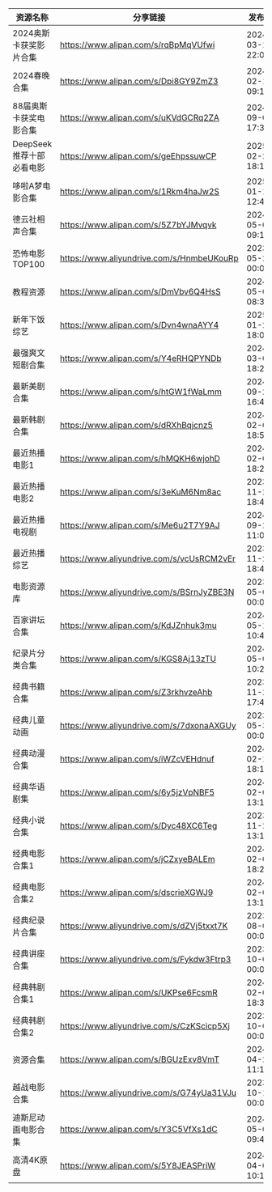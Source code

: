 | 资源名称             | 分享链接                                      | 发布时间                |
| ---------------- | ----------------------------------------- | ------------------- |
| 2024奥斯卡获奖影片合集    | https://www.alipan.com/s/rqBpMqVUfwi      | 2024-03-11 22:09:04 |
| 2024春晚合集         | https://www.alipan.com/s/Dpi8GY9ZmZ3      | 2024-02-11 09:19:21 |
| 88届奥斯卡获奖电影合集     | https://www.alipan.com/s/uKVdGCRq2ZA      | 2024-09-03 17:31:12 |
| DeepSeek推荐十部必看电影 | https://www.alipan.com/s/geEhpssuwCP      | 2025-02-26 18:14:00 |
| 哆啦A梦电影合集         | https://www.alipan.com/s/1Rkm4haJw2S      | 2025-01-19 12:48:53 |
| 德云社相声合集          | https://www.alipan.com/s/5Z7bYJMvqvk      | 2024-05-08 09:15:04 |
| 恐怖电影TOP100       | https://www.aliyundrive.com/s/HnmbeUKouRp | 2023-05-28 00:00:00 |
| 教程资源             | https://www.alipan.com/s/DmVbv6Q4HsS      | 2024-05-03 08:32:04 |
| 新年下饭综艺           | https://www.alipan.com/s/Dvn4wnaAYY4      | 2025-01-28 18:05:42 |
| 最强爽文短剧合集         | https://www.alipan.com/s/Y4eRHQPYNDb      | 2024-03-09 18:24:06 |
| 最新美剧合集           | https://www.alipan.com/s/htGW1fWaLmm      | 2024-09-24 16:42:37 |
| 最新韩剧合集           | https://www.alipan.com/s/dRXhBqjcnz5      | 2024-02-08 18:51:11 |
| 最近热播电影1          | https://www.alipan.com/s/hMQKH6wjohD      | 2024-02-07 18:27:07 |
| 最近热播电影2          | https://www.alipan.com/s/3eKuM6Nm8ac      | 2023-11-29 18:47:33 |
| 最近热播电视剧          | https://www.alipan.com/s/Me6u2T7Y9AJ      | 2024-09-28 11:04:44 |
| 最近热播综艺           | https://www.aliyundrive.com/s/vcUsRCM2vEr | 2023-11-29 18:46:41 |
| 电影资源库            | https://www.aliyundrive.com/s/BSrnJyZBE3N | 2023-05-06 00:00:00 |
| 百家讲坛合集           | https://www.alipan.com/s/KdJZnhuk3mu      | 2024-05-11 10:45:56 |
| 纪录片分类合集          | https://www.alipan.com/s/KGS8Aj13zTU      | 2024-05-07 10:20:04 |
| 经典书籍合集           | https://www.alipan.com/s/Z3rkhvzeAhb      | 2023-11-28 17:41:59 |
| 经典儿童动画           | https://www.aliyundrive.com/s/7dxonaAXGUy | 2023-05-31 00:00:00 |
| 经典动漫合集           | https://www.alipan.com/s/iWZcVEHdnuf      | 2024-02-15 18:11:16 |
| 经典华语剧集           | https://www.alipan.com/s/6y5jzVpNBF5      | 2024-02-07 13:17:43 |
| 经典小说合集           | https://www.alipan.com/s/Dyc48XC6Teg      | 2023-11-21 13:18:31 |
| 经典电影合集1          | https://www.alipan.com/s/jCZxyeBALEm      | 2024-02-07 18:26:19 |
| 经典电影合集2          | https://www.alipan.com/s/dscrieXGWJ9      | 2024-02-07 13:19:30 |
| 经典纪录片合集          | https://www.aliyundrive.com/s/dZVj5txxt7K | 2023-08-06 00:00:00 |
| 经典讲座合集           | https://www.aliyundrive.com/s/Fykdw3Ftrp3 | 2023-10-09 00:00:00 |
| 经典韩剧合集1          | https://www.alipan.com/s/UKPse6FcsmR      | 2024-02-07 18:32:16 |
| 经典韩剧合集2          | https://www.aliyundrive.com/s/CzKScicp5Xj | 2023-10-08 00:00:00 |
| 资源合集             | https://www.alipan.com/s/BGUzExv8VmT      | 2024-04-25 11:17:50 |
| 越战电影合集           | https://www.aliyundrive.com/s/G74yUa31VJu | 2023-10-19 00:00:00 |
| 迪斯尼动画电影合集        | https://www.alipan.com/s/Y3C5VfXs1dC      | 2024-05-05 09:43:36 |
| 高清4K原盘           | https://www.alipan.com/s/5Y8JEASPriW      | 2024-04-09 10:14:15 |
